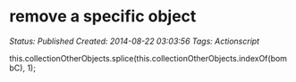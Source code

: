 # remove a specific object

_Status: Published_
_Created: 2014-08-22 03:03:56_
_Tags: Actionscript_

this.collectionOtherObjects.splice(this.collectionOtherObjects.indexOf(bombC), 1);